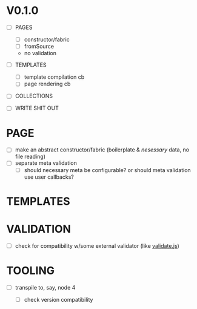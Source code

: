 # V0.1.0
- [ ] PAGES
    - [ ] constructor/fabric
    - [ ] fromSource
    - no validation
- [ ] TEMPLATES
    - [ ] template compilation cb
    - [ ] page rendering cb
- [ ] COLLECTIONS
- [ ] WRITE SHIT OUT
    

# PAGE
- [ ] make an abstract constructor/fabric (boilerplate & _nesessary_ data, no file reading)
- [ ] separate meta validation
    - [ ] should necessary meta be configurable? or should meta validation use user callbacks?

# TEMPLATES

# VALIDATION
- [ ] check for compatibility w/some external validator (like [validate.js](http://validatejs.org/))


# TOOLING
- [ ] transpile to, say, node 4
    - [ ] check version compatibility
    
